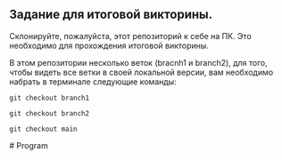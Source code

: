 ## Задание для итоговой викторины.

Склонируйте, пожалуйста, этот репозиторий к себе на ПК. 
Это необходимо для прохождения итоговой викторины.

В этом репозитории несколько веток (bracnh1 и branch2), для того, чтобы видеть все ветки в своей локальной версии, вам необходимо набрать в терминале следующие команды:

 ``` git checkout branch1 ```
 
 ``` git checkout branch2 ```
 
 ``` git checkout main ```
 
#   P r o g r a m  
 
